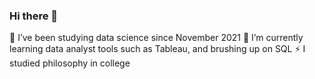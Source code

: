 ### Hi there 👋

🔭 I’ve been studying data science since November 2021
🌱 I’m currently learning data analyst tools such as Tableau, and brushing up on SQL
⚡ I studied philosophy in college

<!--
**Caveexplorer/Caveexplorer** is a ✨ _special_ ✨ repository because its `README.md` (this file) appears on your GitHub profile.

Here are some ideas to get you started:

### 🔭 I’ve been studying data science since November 2021
### 🌱 I’m currently learning data analyst tools such as Tableau, and brushing up on SQL
### ⚡ I studied philosophy in college
-->
